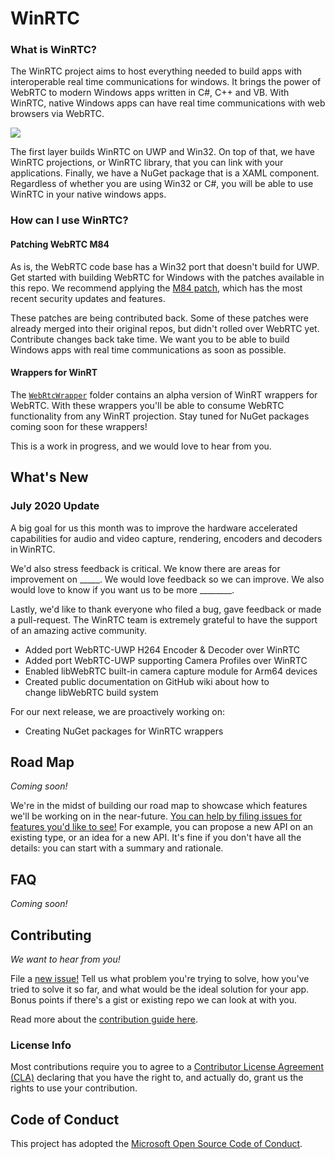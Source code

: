 # WinRTC

### What is WinRTC? 
The WinRTC project aims to host everything needed to build apps with interoperable real time communications for windows. It brings the power of WebRTC to modern Windows apps written in C#, C++ and VB. With WinRTC, native Windows apps can have real time communications with web browsers via WebRTC.

<img src="https://raw.githubusercontent.com/microsoft/winrtc/documentation-edits/doc/images/WinRTC_Architecture.png"/>

The first layer builds WinRTC on UWP and Win32. On top of that, we have WinRTC projections, or WinRTC library, that you can link with your applications. Finally, we have a NuGet package that is a XAML component. Regardless of whether you are using Win32 or C#, you will be able to use WinRTC in your native windows apps. 

### How can I use WinRTC? 

#### Patching WebRTC M84 

As is, the WebRTC code base has a Win32 port that doesn't build for UWP. Get started with building WebRTC for Windows with the patches available in this repo. We recommend applying the [M84 patch](patches_for_WebRTC_org/m84), which has the most recent security updates and features. 

These patches are being contributed back. Some of these patches were already merged into their original repos, but didn't rolled over WebRTC yet. Contribute changes back take time. We want you to be able to build Windows apps with real time communications as soon as possible. 

#### Wrappers for WinRT

The [`WebRtcWrapper`](https://github.com/microsoft/winrtc/tree/documentation-edits/WebRtcWrapper) folder contains an alpha version of WinRT wrappers for WebRTC. With these wrappers you'll be able to consume WebRTC functionality from any WinRT projection. Stay tuned for NuGet packages coming soon for these wrappers! 

This is a work in progress, and we would love to hear from you.

## What's New
### July 2020 Update

A big goal for us this month was to improve the hardware accelerated capabilities for audio and video capture, rendering, encoders and decoders in WinRTC.  

We'd also stress feedback is critical. We know there are areas for improvement on _____. We would love feedback so we can improve. We also would love to know if you want us to be more ________. 

Lastly, we'd like to thank everyone who filed a bug, gave feedback or made a pull-request. The WinRTC team is extremely grateful to have the support of an amazing active community.

- Added port WebRTC-UWP H264 Encoder & Decoder over WinRTC
- Added port WebRTC-UWP supporting Camera Profiles over WinRTC
- Enabled libWebRTC built-in camera capture module for Arm64 devices
- Created public documentation on GitHub wiki about how to change libWebRTC build system 

For our next release, we are proactively working on:
- Creating NuGet packages for WinRTC wrappers

## Road Map

_Coming soon!_

We're in the midst of building our road map to showcase which features we'll be working on in the near-future. [You can help by filing issues for features you'd like to see!](https://github.com/microsoft/winrtc/issues/new?assignees=&labels=&template=feature_request.md&title=) For example, you can propose a new API on an existing type, or an idea for a new API. It's fine if you don't have all the details: you can start with a summary and rationale.

## FAQ

_Coming soon!_

## Contributing

_We want to hear from you!_

File a [new issue!](https://github.com/microsoft/winrtc/issues/new/choose) Tell us what problem you're
trying to solve, how you've tried to solve it so far, and what would be the ideal solution for your app.  Bonus
points if there's a gist or existing repo we can look at with you.

Read more about the [contribution guide here](CONTRIBUTING.md).

### License Info

 Most contributions require you to agree to a [Contributor License Agreement (CLA)][oss-CLA] declaring that you have the right to, and actually do, grant us the rights to use your contribution.

## Code of Conduct

This project has adopted the [Microsoft Open Source Code of Conduct][oss-conduct-code].

[oss-CLA]: https://cla.opensource.microsoft.com
[oss-conduct-code]: CODE_OF_CONDUCT.md
